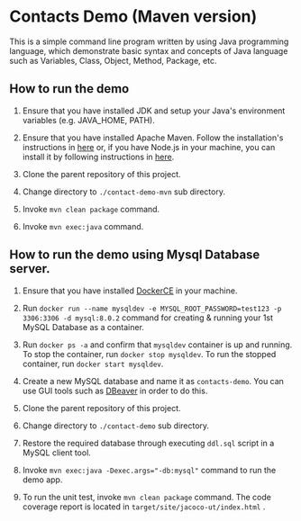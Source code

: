 # Contacts Demo (Maven version)

This is a simple command line program written by using Java programming language, which demonstrate basic syntax and concepts of Java language such as Variables, Class, Object, Method, Package, etc.

## How to run the demo

1. Ensure that you have installed JDK and setup your Java's environment variables (e.g. JAVA_HOME, PATH).

2. Ensure that you have installed Apache Maven. Follow the installation's instructions in [here](https://www.tutorialspoint.com/maven/maven_environment_setup.htm) or, if you have Node.js in your machine, you can install it by following instructions in [here](https://www.npmjs.com/package/mvn).

2. Clone the parent repository of this project.

3. Change directory to `./contact-demo-mvn` sub directory.

4. Invoke `mvn clean package` command. 

5. Invoke `mvn exec:java` command.

## How to run the demo using Mysql Database server.

1. Ensure that you have installed [DockerCE](https://www.docker.com/community-edition#/download) in your machine.

2. Run `docker run --name mysqldev -e MYSQL_ROOT_PASSWORD=test123 -p 3306:3306 -d mysql:8.0.2` command for creating & running your 1st MySQL Database as a container.

3. Run `docker ps -a` and confirm that `mysqldev` container is up and running. To stop the container, run `docker stop mysqldev`. To run the stopped container, run `docker start mysqldev`.

4. Create a new MySQL database and name it as `contacts-demo`. You can use GUI tools such as [DBeaver](https://dbeaver.jkiss.org/download/) in order to do this.

5. Clone the parent repository of this project.

6. Change directory to `./contact-demo` sub directory.

7. Restore the required database through executing `ddl.sql` script in a MySQL client tool.

8. Invoke `mvn exec:java -Dexec.args="-db:mysql"` command to run the demo app.

9. To run the unit test, invoke `mvn clean package` command. The code coverage report is located in `target/site/jacoco-ut/index.html` .
